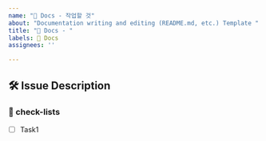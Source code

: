 ```yaml
---
name: "📃 Docs - 작업할 것"
about: "Documentation writing and editing (README.md, etc.) Template "
title: "📃 Docs - "
labels: 📃 Docs
assignees: ''

---
```


## 🛠️ Issue Description
[//]: # (해당 이슈에 대한 설명을 작성해주세요.)

### 📝 check-lists
[//]: # (업무 체크리스트를 작성해주세요.)
- [ ] Task1
